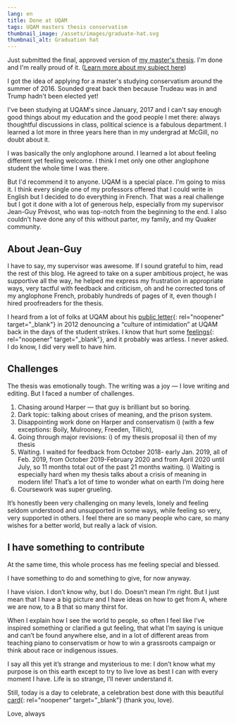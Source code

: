 ```yaml
---
lang: en
title: Done at UQAM
tags: UQAM masters thesis conservatism
thumbnail_image: /assets/images/graduate-hat.svg
thumbnail_alt: Graduation hat
---
```

Just submitted the final, approved version of [my master's thesis](/2020/06/28/My-thesis.html). I'm done and I'm really proud of it. ([Learn more about my subject here](/2020/06/28/My-thesis.html))
 
I got the idea of applying for a master's studying conservatism around the summer of 2016. Sounded great back then because Trudeau was in and Trump hadn't been elected yet!
 
I've been studying at UQAM's since January, 2017 and I can't say enough good things about my education and the good people I met there: always thoughtful discussions in class, political science is a fabulous department. I learned a lot more in three years here than in my undergrad at McGill, no doubt about it.
 
I was basically the only anglophone around. I learned a lot about feeling different yet feeling welcome. I think I met only one other anglophone student the whole time I was there.
 
But I'd recommend it to anyone. UQAM is a special place. I'm going to miss it. I think every single one of my professors offered that I could write in English but I decided to do everything in French. That was a real challenge but I got it done with a lot of generous help, especially from my supervisor Jean-Guy Prévost, who was top-notch from the beginning to the end. I also couldn't have done any of this without parter, my family, and my Quaker community.

## About Jean-Guy

I have to say, my supervisor was awesome. If I sound grateful to him, read the rest of this blog. He agreed to take on a super ambitious project, he was supportive all the way, he helped me express my frustration in appropriate ways, very tactful with feedback and criticism, oh and he corrected tons of my anglophone French, probably hundreds of pages of it, even though I hired proofreaders for the thesis. 

I heard from a lot of folks at UQAM about his [public letter](https://www.ledevoir.com/societe/education/432719/haro-sur-l-intimidation-et-le-vandalisme-a-l-uqam){: rel="noopener" target="_blank"} in 2012 denouncing a “culture of intimidation” at UQAM back in the days of the student strikes. I know that hurt some [feelings](https://www.ledevoir.com/societe/education/433195/intimidation-a-l-uqam-les-juristes-se-dissocient-de-leurs-collegues-de-science-politiques){: rel="noopener" target="_blank"}, and it probably was artless. I never asked. I do know, I did very well to have him.
 
## Challenges
The thesis was emotionally tough. The writing was a joy — I love writing and editing. But I faced a number of challenges.
1) Chasing around Harper — that guy is brilliant but so boring.
2) Dark topic: talking about crises of meaning, and the prison system.
3) Disappointing work done on Harper and conservatism 
  i) (with a few exceptions: Boily, Mulrooney, Freeden, Tillich), 
4) Going through major revisions:
  i) of my thesis proposal 
  ii) then of my thesis
5) Waiting. I waited for feedback from October 2018- early Jan. 2019, all of Feb. 2019, from October 2019-February 2020 and from April 2020 until July, so 11 months total out of the past 21 months waiting.
  i) Waiting is especially hard when my thesis talks about a crisis of meaning in modern life! That’s a lot of time to wonder what on earth I’m doing here
6) Coursework was super grueling. 

It’s honestly been very challenging on many levels, lonely and feeling seldom understood and unsupported in some ways, while feeling so very, very supported in others. I feel there are so many people who care, so many wishes for a better world, but really a lack of vision.
 
## I have something to contribute
At the same time, this whole process has me feeling special and blessed. 

I have something to do and something to give, for now anyway. 

I have vision. I don’t know why, but I do. Doesn’t mean I’m right. But I just mean that I have a big picture and I have ideas on how to get from A, where we are now, to a B that so many thirst for. 

When I explain how I see the world to people, so often I feel like I’ve inspired something or clarified a gut feeling, that what I’m saying is unique and can’t be found anywhere else, and in a lot of different areas from teaching piano to conservatism or how to win a grassroots campaign or think about race or indigenous issues. 

I say all this yet it’s strange and mysterious to me: I don’t know what my purpose is on this earth except to try to live love as best I can with every moment I have. Life is so strange, I’ll never understand it.
 
Still, today is a day to celebrate, a celebration best done with this beautiful [card](https://www.youtube.com/watch?v=sjyvnCAiaSc){: rel="noopener" target="_blank"} (thank you, love).
 
Love, always
